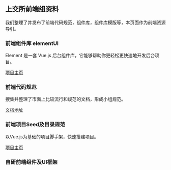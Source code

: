 ## 上交所前端组资料

我们整理了并发布了前端代码规范，组件库，组件库模版等，本页面作为前端资源导引。


### 前端组件库 elementUI

Element 是一套 Vue.js 后台组件库，它能够帮助你更轻松更快速地开发后台项目。

[项目主页](http://element.eleme.io/)


### 前端代码规范
搜集并整理了市面上比较流行和规范的文档，形成小组规范。

[文档地址](https://github.com/SSETeam/guide/blob/master/%E5%89%8D%E7%AB%AF%E4%BB%A3%E7%A0%81%E8%A7%84%E8%8C%83.docx)


### 前端项目Seed及目录规范
以Vue.js为基础的项目脚手架，快速搭建项目。

[项目主页](https://github.com/SSETeam/sse_vue)

### 自研前端组件及UI框架

